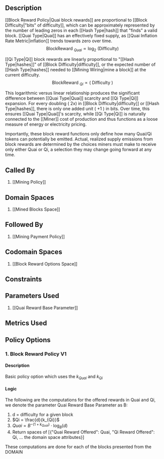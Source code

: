 ## Description

[[Block Reward Policy|Quai block rewards]] are proportional to [[Block Difficulty|"bits" of difficulty]], which can be approximately represented by the number of leading zeros in each [[Hash Type|hash]] that "finds" a valid block. [[Quai Type|Quai]] has an effectively fixed supply, as [[Quai Inflation Rate Metric|inflation]] trends towards zero over time.
$$
\text { BlockReward }_{Q u a i} \propto \log _2 \text { (Difficulty) }
$$

[[Qi Type|Qi]] block rewards are linearly proportional to "[[Hash Type|hashes]]" of [[Block Difficulty|difficulty]], or the expected number of [[Hash Type|hashes]] needed to [[Mining Wiring|mine a block]] at the current difficulty.
$$
\text { BlockReward }_{Q i} \propto(\text { Difficulty })
$$

This logarithmic versus linear relationship produces the significant difference between [[Quai Type|Quai]] scarcity and [[Qi Type|Qi]] expansion. For every doubling ( $2 \mathrm{x})$ in [[Block Difficulty|difficulty]] or [[Hash Type|hashes]], there is only one added unit ( +1 ) in bits. Over time, this ensures [[Quai Type|Quai]]'s scarcity, while [[Qi Type|Qi]] is naturally connected to the [[Miner]] cost of production and thus functions as a loose measure of energy or electricity pricing.

Importantly, these block reward functions only define how many Quai/Qi tokens can potentially be emitted. Actual, realized supply emissions from block rewards are determined by the choices miners must make to receive only either Quai or Qi, a selection they may change going forward at any time.
## Called By
1. [[Mining Policy]]
## Domain Spaces
1. [[Mined Blocks Space]]
## Followed By
1. [[Mining Payment Policy]]
## Codomain Spaces
1. [[Block Reward Options Space]]
## Constraints
## Parameters Used
1. [[Quai Reward Base Parameter]]
## Metrics Used
## Policy Options
### 1. Block Reward Policy V1
#### Description
Basic policy option which uses the $k_{Quai}$ and $k_{Qi}$
#### Logic
The following are the computations for the offered rewards in Quai and Qi, we denote the parameter Quai Reward Base Parameter as B:
1. d = difficulty for a given block
2. $Qi = \frac{d}{k_{Qi}}$
3. $Quai = B^{-(1+k_{Quai})} \cdot \log_B(d)$
4. Return spaces of [{"Quai Reward Offered": Quai,
        "Qi Reward Offered": Qi,
        ... the domain space attributes}]
        
These computations are done for each of the blocks presented from the DOMAIN


